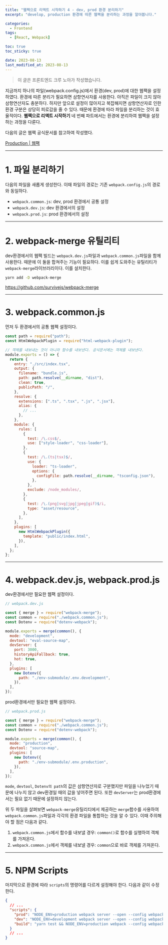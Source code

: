 ```yaml
---
title: "웹팩으로 리액트 시작하기 4 - dev, prod 환경 분리하기"
excerpt: "develop, production 환경에 따른 웹팩을 분리하는 과정을 알아봅니다."

categories:
  - Frontend
tags:
  - [React, Webpack]

toc: true
toc_sticky: true

date: 2023-08-13
last_modified_at: 2023-08-13
---
```


> 이 글은 프론트엔드 크루 노아가 작성했습니다.

지금까지 하나의 파일(webpack.config.js)에서 환경(dev, prod)에 대한 웹팩을 설정하였다. 환경에 따른 분리가 필요하면 삼항연사자를 사용한다. 아직은 파일이 크지 않아 삼항연산자도 충분하다. 하지만 앞으로 설정이 많아지고 복잡해지면 삼항연산자로 인한 환경 구분은 상당히 피로감을 줄 수 있다. 때문에 환경에 따라 파일을 분리하는 것이 효율적이다. **웹팩으로 리액트 시작하기** 네 번째 파트에서는 환경에 분리하여 웹팩을 설정하는 과정을 다룬다.

다음의 글은 웹팩 공식문서를 참고하여 작성했다.

[Production | 웹팩](https://webpack.kr/guides/production/)

---

# 1. 파일 분리하기

다음의 파일을 새롭게 생성한다. 이때 파일의 경로는 기존 `webpack.config.js`의 경로와 동일하다.

- `webpack.common.js`: dev, prod 환경에서 공통 설정
- `webpack.dev.js`: dev 환경에서의 설정
- `webpack.prod.js`: prod 환경에서의 설정

---

# 2. webpack-merge 유틸리티

dev환경에서의 웹팩 빌드는 `webpack.dev.js`파일과 `webpack.common.js`파일을 함께 사용한다. 때문에 이 둘을 합쳐주는 기능이 필요하다. 이를 쉽게 도와주는 유틸리티가 `webpack-merge`라이브러리이다. 이를 설치한다.

```bash
yarn add -D webpack-merge
```

https://github.com/survivejs/webpack-merge

---

# 3. webpack.common.js

먼저 두 환경에서의 공통 웹펙 설정이다.

```jsx
const path = require("path");
const HtmlWebpackPlugin = require("html-webpack-plugin");

// 객체를 내보내는 것이 아니라 함수를 내보낸다. 공식문서에는 객체를 내보낸다.
module.exports = () => {
  return {
    entry: "./src/index.tsx",
    output: {
      filename: "bundle.js",
      path: path.resolve(__dirname, "dist"),
      clean: true,
      publicPath: "/",
    },
    resolve: {
      extensions: [".ts", ".tsx", ".js", ".jsx"],
      alias: {
        // ...
      },
    },
    module: {
      rules: [
        {
          test: /\.css$/,
          use: ["style-loader", "css-loader"],
        },
        {
          test: /\.(ts|tsx)$/,
          use: {
            loader: "ts-loader",
            options: {
              configFile: path.resolve(__dirname, "tsconfig.json"),
            },
          },
          exclude: /node_modules/,
        },
        {
          test: /\.(png|svg|jpg|jpeg|gif)$/i,
          type: "asset/resource",
        },
      ],
    },
    plugins: [
      new HtmlWebpackPlugin({
        template: "public/index.html",
      }),
    ],
  };
};
```

---

# 4. webpack.dev.js, webpack.prod.js

dev환경에서만 필요한 웹팩 설정이다.

```jsx
// webpack.dev.js

const { merge } = require("webpack-merge");
const common = require("./webpack.common.js");
const Dotenv = require("dotenv-webpack");

module.exports = merge(common(), {
  mode: "development",
  devtool: "eval-source-map",
  devServer: {
    port: 3000,
    historyApiFallback: true,
    hot: true,
  },
  plugins: [
    new Dotenv({
      path: "./env-submodule/.env.development",
    }),
  ],
});
```

prod환경에서만 필요한 웹팩 설정이다.

```jsx
// webpack.prod.js

const { merge } = require("webpack-merge");
const common = require("./webpack.common.js");
const Dotenv = require("dotenv-webpack");

module.exports = merge(common(), {
  mode: "production",
  devtool: "source-map",
  plugins: [
    new Dotenv({
      path: "./env-submodule/.env.production",
    }),
  ],
});
```

`mode`, `devtool`, `Dotenv의 path`의 값은 삼항연산자로 구분했지만 파일을 나누었기 때문에 나누지 않고 dev환경일 때의 값을 넣어주면 된다. 또한 `devServer`는 prod환경에서는 필요 없기 때문에 설정하지 않는다.

위 두 파일을 살펴보면 `webpack-merge`유틸리티에서 제공하는 `merge`함수를 사용하여 `webpack.common.js`파일과 각각의 환경 파일을 통합하는 것을 알 수 있다. 이때 주의해야 할 점은 다음과 같다.

1. `webpack.common.js`에서 함수를 내보낼 경우: `common()`로 함수를 실행하여 객체를 가져온다.
2. `webpack.common.js`에서 객체를 내보낼 경우: `common`으로 바로 객체를 가져온다.

---

# 5. NPM Scripts

마지막으로 환경에 따라 `scripts`의 명령어를 다르게 설정해야 한다. 다음과 같이 수정한다.

```json
{
  // ...
  "scripts": {
    "prod": "NODE_ENV=production webpack server --open --config webpack.prod.js",
    "dev": "NODE_ENV=development webpack server --open --config webpack.dev.js",
    "build": "yarn test && NODE_ENV=production webpack --config webpack.prod.js"
  }
  // ...
}
```
